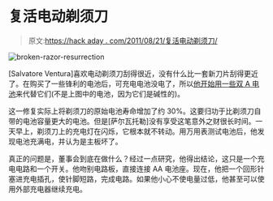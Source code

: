 # 复活电动剃须刀

> 原文:[https://hack aday . com/2011/08/21/复活电动剃须刀/](https://hackaday.com/2011/08/21/resurrecting-an-electric-razor/)

![](../Images/ee14a0f30c31e8e016e78459257aa400.png "broken-razor-resurrection")

[Salvatore Ventura]喜欢电动剃须刀刮得很近，没有什么比一套新刀片刮得更近了。在购买了一些锋利的电池后，可充电电池没电了，所以[他开始用一些双 A 电池](http://pastehtml.com/view/b4jurc9y8.html)来代替它们(不是上图中的电池，因为它们是碱性的)。

这一修复实际上将剃须刀的原始电池寿命增加了约 30%。这要归功于比剃须刀自带的电池容量更大的电池。但是[萨尔瓦托勒]没有享受这笔意外之财很长时间。一天早上，剃须刀上的充电灯在闪烁，它根本就不转动。用万用表测试电池后，他发现电池充满电，并认为是主板坏了。

真正的问题是，董事会到底在做什么？经过一点研究，他得出结论，这只是一个充电电路和一个开关。他吻别电路板，直接连接 AA 电池座。现在，他把一个回形针塞进充电插孔，使针脚短路，完成电路。如果他小心不使电量过低，他甚至可以使用外部充电器继续充电。